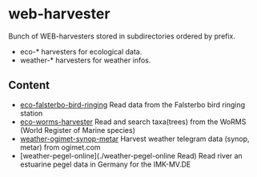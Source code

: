 # web-harvester

Bunch of WEB-harvesters stored in subdirectories ordered by prefix. 

* eco-* harvesters for ecological data.
* weather-* harvesters for weather infos.

## Content

* [eco-falsterbo-bird-ringing](./eco-falsterbo-bird-ringing) Read data from the Falsterbo bird ringing station
* [eco-worms-harvester](./eco-worms-harvester) Read and search taxa(trees) from the WoRMS (World Register of Marine species)
* [weather-ogimet-synop-metar](./weather-ogimet-synop-metar) Harvest weather telegram data (synop, metar) from ogimet.com
* [weather-pegel-online](./weather-pegel-online Read) Read river an estuarine pegel data in Germany for the IMK-MV.DE 


